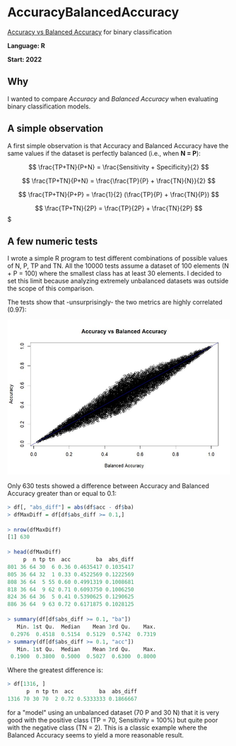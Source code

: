 # AccuracyBalancedAccuracy
[Accuracy vs Balanced Accuracy](https://en.wikipedia.org/wiki/Evaluation_of_binary_classifiers) for binary classification

**Language: R**

**Start: 2022**

## Why
I wanted to compare _Accuracy_ and _Balanced Accuracy_ when evaluating binary classification models.

## A simple observation
A first simple observation is that Accuracy and Balanced Accuracy have the same values if the dataset is perfectly balanced (i.e., when **N = P**):

$$ \frac{TP+TN}{P+N} = \frac{Sensitivity + Specificity}{2} $$

$$ \frac{TP+TN}{P+N} = \frac{\frac{TP}{P} + \frac{TN}{N}}{2} $$

$$ \frac{TP+TN}{P+P} = \frac{1}{2} (\frac{TP}{P} + \frac{TN}{P}) $$

$$ \frac{TP+TN}{2P} = \frac{TP}{2P} + \frac{TN}{2P} $$$

## A few numeric tests
I wrote a simple R program to test different combinations of possible values of N, P, TP and TN. All the 10000 tests assume a dataset of 100 elements (N + P = 100) where the smallest class has at least 30 elements. I decided to set this limit because analyzing extremely unbalanced datasets was outside the scope of this comparison.

The tests show that -unsurprisingly- the two metrics are highly correlated (0.97):

![plot ba acc](/images/plot_ba_acc.jpg)

Only 630 tests showed a difference between Accuracy and Balanced Accuracy greater than or equal to 0.1:

```r
> df[, "abs_diff"] = abs(df$acc - df$ba)
> dfMaxDiff = df[df$abs_diff >= 0.1,]

> nrow(dfMaxDiff)
[1] 630

> head(dfMaxDiff)
     p  n tp tn  acc        ba  abs_diff
801 36 64 30  6 0.36 0.4635417 0.1035417
805 36 64 32  1 0.33 0.4522569 0.1222569
808 36 64  5 55 0.60 0.4991319 0.1008681
818 36 64  9 62 0.71 0.6093750 0.1006250
824 36 64 36  5 0.41 0.5390625 0.1290625
886 36 64  9 63 0.72 0.6171875 0.1028125

> summary(df[df$abs_diff >= 0.1, "ba"])
   Min. 1st Qu.  Median    Mean 3rd Qu.    Max. 
 0.2976  0.4518  0.5154  0.5129  0.5742  0.7319 
> summary(df[df$abs_diff >= 0.1, "acc"])
   Min. 1st Qu.  Median    Mean 3rd Qu.    Max. 
 0.1900  0.3800  0.5000  0.5027  0.6300  0.8000 
```

Where the greatest difference is:

```r
> df[1316, ]
      p  n tp tn  acc        ba  abs_diff
1316 70 30 70  2 0.72 0.5333333 0.1866667
```

for a "model" using an unbalanced dataset (70 P and 30 N) that it is very good with the positive class (TP = 70, Sensitivity = 100%) but quite poor with the negative class (TN = 2). This is a classic example where the Balanced Accuracy seems to yield a more reasonable result.